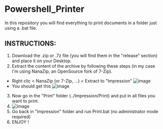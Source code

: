 # Powershell_Printer
In this repository you will find everything to print documents in a folder just using a .bat file.

## INSTRUCTIONS: 

1) Download the .zip or .7z file (you will find them in the "release" section) and place it on your Desktop.
2) Extract the content of the archive by following these steps (in my case I'm using NanaZip, an OpenSource fork of 7-Zip).
  - Right clic < NanaZip (or 7-Zip, ...) < Extract to "Impression\"
  ![image](https://github.com/Sarvagon/Powershell_Printer/assets/63664894/be33c15b-53f5-4ffe-a65a-cb4ee2080883)
  - You should get this 
  ![image](https://github.com/Sarvagon/Powershell_Printer/assets/63664894/870a28c2-1ac7-4f5c-8690-06bf670b562b)
3) Now go in the "Print" folder (../Impression/Print) and put in all files you want to print.
4) ![image](https://github.com/Sarvagon/Powershell_Printer/assets/63664894/24992a25-c1dc-4fd0-a4b3-98371ad1620b)
5) Go back in "Impression" folder and run Print.bat (no administrator mode required)
6) ENJOY !
